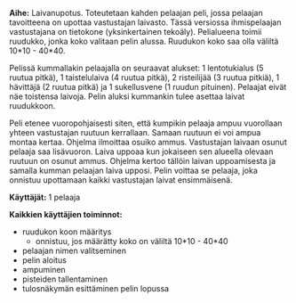 **Aihe:** Laivanupotus. Toteutetaan kahden pelaajan peli, jossa pelaajan tavoitteena on upottaa vastustajan laivasto. Tässä versiossa ihmispelaajan vastustajana on tietokone (yksinkertainen tekoäly). Pelialueena toimii ruudukko, jonka koko valitaan pelin alussa. Ruudukon koko saa olla väliltä 10\*10 - 40\*40.

Pelissä kummallakin pelaajalla on seuraavat alukset: 1 lentotukialus (5 ruutua pitkä), 1 taistelulaiva (4 ruutua pitkä), 2 risteilijää (3 ruutua pitkiä), 1 hävittäjä (2 ruutua pitkä) ja 1 sukellusvene (1 ruudun pituinen). Pelaajat eivät näe toistensa laivoja. Pelin aluksi kummankin tulee asettaa laivat ruudukkoon. 

Peli etenee vuoropohjaisesti siten, että kumpikin pelaaja ampuu vuorollaan yhteen vastustajan ruutuun kerrallaan. Samaan ruutuun ei voi ampua montaa kertaa. Ohjelma ilmoittaa osuiko ammus. Vastustajan laivaan osunut pelaaja saa lisävuoron. Laiva uppoaa kun jokaiseen sen alueella olevaan ruutuun on osunut ammus. Ohjelma kertoo tällöin laivan uppoamisesta ja samalla kumman pelaajan laiva upposi. Pelin voittaa se pelaaja, joka onnistuu upottamaan kaikki vastustajan laivat ensimmäisenä.

**Käyttäjät:** 1 pelaaja

**Kaikkien käyttäjien toiminnot:** 

- ruudukon koon määritys
	- onnistuu, jos määrätty koko on väliltä 10\*10 - 40\*40
- pelaajan nimen valitseminen
- pelin aloitus
- ampuminen
- pisteiden tallentaminen
- tulosnäkymän esittäminen pelin lopussa
